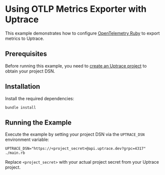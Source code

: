 # Using OTLP Metrics Exporter with Uptrace

This example demonstrates how to configure
[OpenTelemetry Ruby](https://uptrace.dev/get/opentelemetry-ruby) to export
metrics to Uptrace.

## Prerequisites

Before running this example, you need to
[create an Uptrace project](https://uptrace.dev/get) to obtain your project DSN.

## Installation

Install the required dependencies:

```shell
bundle install
```

## Running the Example

Execute the example by setting your project DSN via the `UPTRACE_DSN`
environment variable:

```shell
UPTRACE_DSN="https://<project_secret>@api.uptrace.dev?grpc=4317" ./main.rb
```

Replace `<project_secret>` with your actual project secret from your Uptrace
project.
